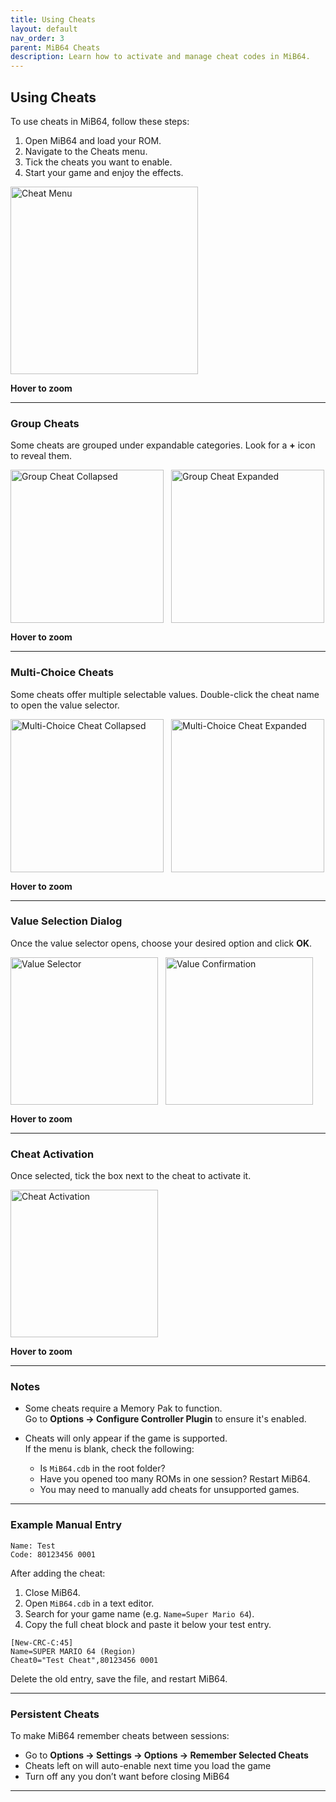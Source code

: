 ```yaml
---
title: Using Cheats
layout: default
nav_order: 3
parent: MiB64 Cheats
description: Learn how to activate and manage cheat codes in MiB64.
---
```


<style>
.zoom-pair {
  display: flex;
  gap: 12px;
  align-items: flex-start;
  position: relative;
}

.zoom-on-hover {
  display: inline-block;
  position: relative;
}

.zoom-on-hover img {
  display: block;
  cursor: zoom-in;
  transition: transform 0.3s ease;
  transform-origin: left center;
  position: relative;
  z-index: 1;
}

.zoom-on-hover:hover img {
  transform: scale(1.5);
}

.zoom-pair .zoom-on-hover:first-child:hover img {
  z-index: 9999;
}

.zoom-pair .zoom-on-hover:last-child:hover img {
  z-index: 100;
}
</style>

## <a name="using-cheats">Using Cheats</a>

To use cheats in MiB64, follow these steps:

1. Open MiB64 and load your ROM.
2. Navigate to the Cheats menu.
3. Tick the cheats you want to enable.
4. Start your game and enjoy the effects.

<div class="zoom-on-hover">
  <img src="/cheats/assets/images/01/Cheat11.png" alt="Cheat Menu" width="300" />
</div>
<p class="has-text-align-center"><strong>Hover to zoom</strong></p>
<!-- ClauseEcho: Cheat11 Interactive Image -->

---

### Group Cheats

Some cheats are grouped under expandable categories. Look for a **+** icon to reveal them.

<div class="zoom-pair">
  <div class="zoom-on-hover">
    <img src="/cheats/assets/images/01/Cheat21.png" alt="Group Cheat Collapsed" width="245" />
  </div>
  <div class="zoom-on-hover">
    <img src="/cheats/assets/images/01/Cheat31.png" alt="Group Cheat Expanded" width="245" />
  </div>
</div>

<p class="has-text-align-center"><strong>Hover to zoom</strong></p>
<!-- ClauseEcho: Cheat21 & Cheat31 Interactive Images -->

---

### Multi-Choice Cheats

Some cheats offer multiple selectable values. Double-click the cheat name to open the value selector.

<div class="zoom-pair">
  <div class="zoom-on-hover">
    <img src="/cheats/assets/images/01/Cheat41.png" alt="Multi-Choice Cheat Collapsed" width="245" />
  </div>
  <div class="zoom-on-hover">
    <img src="/cheats/assets/images/01/Cheat51.png" alt="Multi-Choice Cheat Expanded" width="245" />
  </div>
</div>

<p class="has-text-align-center"><strong>Hover to zoom</strong></p>
<!-- ClauseEcho: Cheat41 & Cheat51 Interactive Images -->

---

### Value Selection Dialog

Once the value selector opens, choose your desired option and click **OK**.

<div class="zoom-pair">
  <div class="zoom-on-hover">
    <img src="/cheats/assets/images/01/Cheat61.png" alt="Value Selector" width="236" />
  </div>
  <div class="zoom-on-hover">
    <img src="/cheats/assets/images/01/Cheat71.png" alt="Value Confirmation" width="236" />
  </div>
</div>

<p class="has-text-align-center"><strong>Hover to zoom</strong></p>
<!-- ClauseEcho: Cheat61 & Cheat71 Interactive Images -->

---

### Cheat Activation

Once selected, tick the box next to the cheat to activate it.

<div class="zoom-on-hover">
  <img src="/cheats/assets/images/01/Cheat81.png" alt="Cheat Activation" width="236" />
</div>
<p class="has-text-align-center"><strong>Hover to zoom</strong></p>
<!-- ClauseEcho: Cheat81 Interactive Image -->

---

### Notes

- Some cheats require a Memory Pak to function.  
  Go to **Options → Configure Controller Plugin** to ensure it's enabled.

- Cheats will only appear if the game is supported.  
  If the menu is blank, check the following:
  - Is `MiB64.cdb` in the root folder?
  - Have you opened too many ROMs in one session? Restart MiB64.
  - You may need to manually add cheats for unsupported games.

---

### Example Manual Entry

```text
Name: Test
Code: 80123456 0001
```

After adding the cheat:

1. Close MiB64.
2. Open `MiB64.cdb` in a text editor.
3. Search for your game name (e.g. `Name=Super Mario 64`).
4. Copy the full cheat block and paste it below your test entry.

```text
[New-CRC-C:45]
Name=SUPER MARIO 64 (Region)
Cheat0="Test Cheat",80123456 0001
```

Delete the old entry, save the file, and restart MiB64.

---

### Persistent Cheats

To make MiB64 remember cheats between sessions:

- Go to **Options → Settings → Options → Remember Selected Cheats**
- Cheats left on will auto-enable next time you load the game
- Turn off any you don’t want before closing MiB64

---

<!-- ClauseLock: Using Cheats Section Echoed -->
